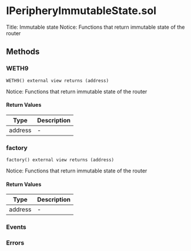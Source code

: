 
# IPeripheryImmutableState.sol
Title: Immutable state
Notice: Functions that return immutable state of the router

## Methods
### WETH9
```solidity
WETH9() external view returns (address)
```
Notice: Functions that return immutable state of the router
#### Return Values

| Type | Description |
|---|---|
address | - |

### factory
```solidity
factory() external view returns (address)
```
Notice: Functions that return immutable state of the router
#### Return Values

| Type | Description |
|---|---|
address | - |


### Events

### Errors

